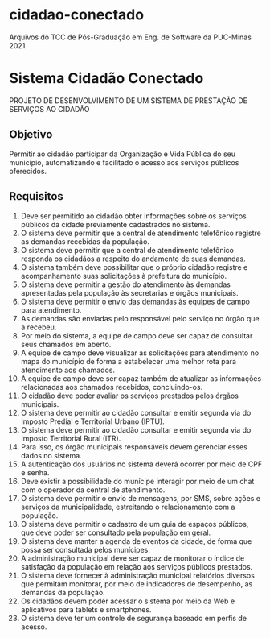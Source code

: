 # cidadao-conectado
Arquivos do TCC de Pós-Graduação em Eng. de Software da PUC-Minas 2021

# Sistema Cidadão Conectado 
PROJETO DE DESENVOLVIMENTO DE UM SISTEMA DE PRESTAÇÃO DE SERVIÇOS AO CIDADÃO

## Objetivo

Permitir ao cidadão participar da Organização e Vida Pública do seu município, automatizando e facilitado o acesso aos serviços públicos oferecidos.

## Requisitos

1. Deve ser permitido ao cidadão obter informações sobre os serviços públicos da cidade
previamente cadastrados no sistema.
2. O sistema deve permitir que a central de atendimento telefônico registre as demandas 
recebidas da população.
3. O sistema deve permitir que a central de atendimento telefônico responda os cidadãos a 
respeito do andamento de suas demandas.
4. O sistema também deve possibilitar que o próprio cidadão registre e acompanhamento 
suas solicitações à prefeitura do município.
5. O sistema deve permitir a gestão do atendimento às demandas apresentadas pela 
população às secretarias e órgãos municipais.
6. O sistema deve permitir o envio das demandas às equipes de campo para atendimento.
7. As demandas são enviadas pelo responsável pelo serviço no órgão que a recebeu.
8. Por meio do sistema, a equipe de campo deve ser capaz de consultar seus chamados em 
aberto.
9. A equipe de campo deve visualizar as solicitações para atendimento no mapa do 
município de forma a estabelecer uma melhor rota para atendimento aos chamados.
10. A equipe de campo deve ser capaz também de atualizar as informações relacionadas aos 
chamados recebidos, concluindo-os. 
11. O cidadão deve poder avaliar os serviços prestados pelos órgãos municipais.
12. O sistema deve permitir ao cidadão consultar e emitir segunda via do Imposto Predial e 
Territorial Urbano (IPTU).
13. O sistema deve permitir ao cidadão consultar e emitir segunda via do Imposto 
Territorial Rural (ITR).
14. Para isso, os órgão municipais responsáveis devem gerenciar esses dados no sistema.
15. A autenticação dos usuários no sistema deverá ocorrer por meio de CPF e senha.
16. Deve existir a possibilidade do munícipe interagir por meio de um chat com o operador 
da central de atendimento.
17. O sistema deve permitir o envio de mensagens, por SMS, sobre ações e serviços da 
municipalidade, estreitando o relacionamento com a população.
18. O sistema deve permitir o cadastro de um guia de espaços públicos, que deve poder ser 
consultado pela população em geral.
19. O sistema deve manter a agenda de eventos da cidade, de forma que possa ser 
consultada pelos munícipes.
20. A administração municipal deve ser capaz de monitorar o índice de satisfação da 
população em relação aos serviços públicos prestados.
21. O sistema deve fornecer à administração municipal relatórios diversos que permitam 
monitorar, por meio de indicadores de desempenho, as demandas da população.
22. Os cidadãos devem poder acessar o sistema por meio da Web e aplicativos para tablets e 
smartphones.
23. O sistema deve ter um controle de segurança baseado em perfis de acesso.
